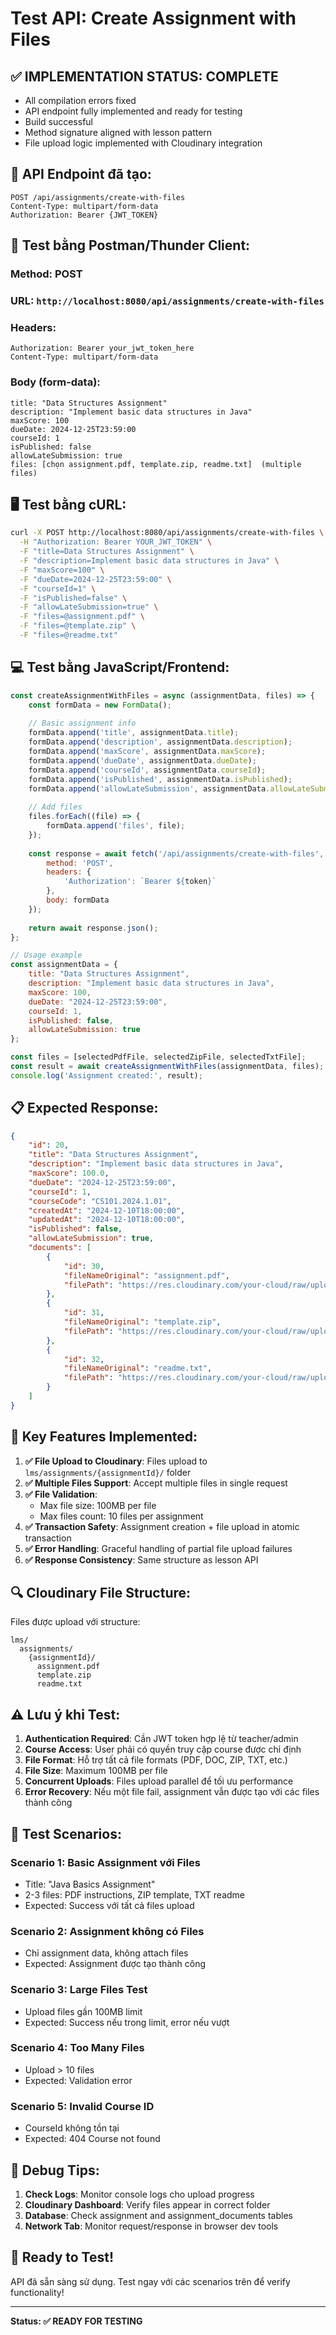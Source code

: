 # Test API: Create Assignment with Files

## ✅ **IMPLEMENTATION STATUS: COMPLETE**
- All compilation errors fixed
- API endpoint fully implemented and ready for testing
- Build successful
- Method signature aligned with lesson pattern
- File upload logic implemented with Cloudinary integration

## 🎯 **API Endpoint đã tạo:**

```
POST /api/assignments/create-with-files
Content-Type: multipart/form-data
Authorization: Bearer {JWT_TOKEN}
```

## 🧪 **Test bằng Postman/Thunder Client:**

### **Method:** POST
### **URL:** `http://localhost:8080/api/assignments/create-with-files`

### **Headers:**
```
Authorization: Bearer your_jwt_token_here
Content-Type: multipart/form-data
```

### **Body (form-data):**
```
title: "Data Structures Assignment"
description: "Implement basic data structures in Java"
maxScore: 100
dueDate: 2024-12-25T23:59:00
courseId: 1
isPublished: false
allowLateSubmission: true
files: [chọn assignment.pdf, template.zip, readme.txt]  (multiple files)
```

## 🖥️ **Test bằng cURL:**

```bash
curl -X POST http://localhost:8080/api/assignments/create-with-files \
  -H "Authorization: Bearer YOUR_JWT_TOKEN" \
  -F "title=Data Structures Assignment" \
  -F "description=Implement basic data structures in Java" \
  -F "maxScore=100" \
  -F "dueDate=2024-12-25T23:59:00" \
  -F "courseId=1" \
  -F "isPublished=false" \
  -F "allowLateSubmission=true" \
  -F "files=@assignment.pdf" \
  -F "files=@template.zip" \
  -F "files=@readme.txt"
```

## 💻 **Test bằng JavaScript/Frontend:**

```javascript
const createAssignmentWithFiles = async (assignmentData, files) => {
    const formData = new FormData();
    
    // Basic assignment info
    formData.append('title', assignmentData.title);
    formData.append('description', assignmentData.description);
    formData.append('maxScore', assignmentData.maxScore);
    formData.append('dueDate', assignmentData.dueDate);
    formData.append('courseId', assignmentData.courseId);
    formData.append('isPublished', assignmentData.isPublished);
    formData.append('allowLateSubmission', assignmentData.allowLateSubmission);
    
    // Add files
    files.forEach((file) => {
        formData.append('files', file);
    });
    
    const response = await fetch('/api/assignments/create-with-files', {
        method: 'POST',
        headers: {
            'Authorization': `Bearer ${token}`
        },
        body: formData
    });
    
    return await response.json();
};

// Usage example
const assignmentData = {
    title: "Data Structures Assignment",
    description: "Implement basic data structures in Java",
    maxScore: 100,
    dueDate: "2024-12-25T23:59:00",
    courseId: 1,
    isPublished: false,
    allowLateSubmission: true
};

const files = [selectedPdfFile, selectedZipFile, selectedTxtFile];
const result = await createAssignmentWithFiles(assignmentData, files);
console.log('Assignment created:', result);
```

## 📋 **Expected Response:**

```json
{
    "id": 20,
    "title": "Data Structures Assignment",
    "description": "Implement basic data structures in Java",
    "maxScore": 100.0,
    "dueDate": "2024-12-25T23:59:00",
    "courseId": 1,
    "courseCode": "CS101.2024.1.01",
    "createdAt": "2024-12-10T18:00:00",
    "updatedAt": "2024-12-10T18:00:00",
    "isPublished": false,
    "allowLateSubmission": true,
    "documents": [
        {
            "id": 30,
            "fileNameOriginal": "assignment.pdf",
            "filePath": "https://res.cloudinary.com/your-cloud/raw/upload/v123/lms/assignments/20/assignment.pdf"
        },
        {
            "id": 31,
            "fileNameOriginal": "template.zip",
            "filePath": "https://res.cloudinary.com/your-cloud/raw/upload/v123/lms/assignments/20/template.zip"
        },
        {
            "id": 32,
            "fileNameOriginal": "readme.txt", 
            "filePath": "https://res.cloudinary.com/your-cloud/raw/upload/v123/lms/assignments/20/readme.txt"
        }
    ]
}
```

## 🎯 **Key Features Implemented:**

1. **✅ File Upload to Cloudinary**: Files upload to `lms/assignments/{assignmentId}/` folder
2. **✅ Multiple Files Support**: Accept multiple files in single request
3. **✅ File Validation**: 
   - Max file size: 100MB per file
   - Max files count: 10 files per assignment
4. **✅ Transaction Safety**: Assignment creation + file upload in atomic transaction
5. **✅ Error Handling**: Graceful handling of partial file upload failures
6. **✅ Response Consistency**: Same structure as lesson API

## 🔍 **Cloudinary File Structure:**

Files được upload với structure:
```
lms/
  assignments/
    {assignmentId}/
      assignment.pdf
      template.zip
      readme.txt
```

## ⚠️ **Lưu ý khi Test:**

1. **Authentication Required**: Cần JWT token hợp lệ từ teacher/admin
2. **Course Access**: User phải có quyền truy cập course được chỉ định
3. **File Format**: Hỗ trợ tất cả file formats (PDF, DOC, ZIP, TXT, etc.)
4. **File Size**: Maximum 100MB per file
5. **Concurrent Uploads**: Files upload parallel để tối ưu performance
6. **Error Recovery**: Nếu một file fail, assignment vẫn được tạo với các files thành công

## 🚀 **Test Scenarios:**

### **Scenario 1: Basic Assignment với Files**
- Title: "Java Basics Assignment"
- 2-3 files: PDF instructions, ZIP template, TXT readme
- Expected: Success với tất cả files upload

### **Scenario 2: Assignment không có Files**
- Chỉ assignment data, không attach files
- Expected: Assignment được tạo thành công

### **Scenario 3: Large Files Test**
- Upload files gần 100MB limit
- Expected: Success nếu trong limit, error nếu vượt

### **Scenario 4: Too Many Files**
- Upload > 10 files
- Expected: Validation error

### **Scenario 5: Invalid Course ID**
- CourseId không tồn tại
- Expected: 404 Course not found

## 🔧 **Debug Tips:**

1. **Check Logs**: Monitor console logs cho upload progress
2. **Cloudinary Dashboard**: Verify files appear in correct folder
3. **Database**: Check assignment and assignment_documents tables
4. **Network Tab**: Monitor request/response in browser dev tools

## 🚀 **Ready to Test!**

API đã sẵn sàng sử dụng. Test ngay với các scenarios trên để verify functionality!

---

**Status: ✅ READY FOR TESTING**
